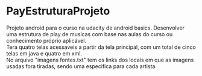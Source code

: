 # PayEstruturaProjeto
Projeto android para o curso na udacity de android basics. Desenvolver uma estrutura de play de musicas com base nas aulas do curso ou conhecimento próprio aplicável.
<br> Tera quatro telas acessaveis a partir da tela principal, com um total de cinco telas em java e quatro em xml.
<br> No arquivo "imagens fontes.txt" tem os links dos locais em que as imagens usadas fora tiradas, sendo uma especifica para cada artista.
